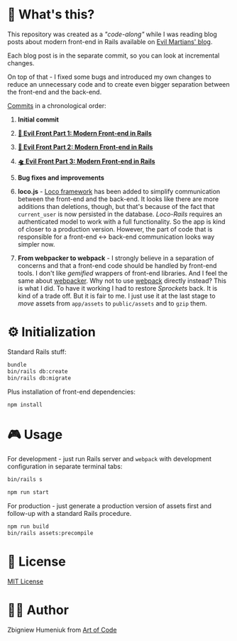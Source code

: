 # 🧐 What's this?

This repository was created as a _"code-along"_ while I was reading blog posts about modern front-end in Rails available on [Evil Martians' blog](https://evilmartians.com/chronicles).

Each blog post is in the separate commit, so you can look at incremental changes.

On top of that - I fixed some bugs and introduced my own changes to reduce an unnecessary code and to create even bigger separation between the front-end and the back-end.

[Commits](https://github.com/artofcodelabs/rails-modern-front-end/commits/master) in a chronological order:

1. **Initial commit**

2. [**🐑 Evil Front Part 1: Modern Front-end in Rails**](https://evilmartians.com/chronicles/evil-front-part-1)

3. [**👾 Evil Front Part 2: Modern Front-end in Rails**](https://evilmartians.com/chronicles/evil-front-part-2)

4. [**🛸 Evil Front Part 3: Modern Front-end in Rails**](https://evilmartians.com/chronicles/evil-front-part-3)

5. **Bug fixes and improvements**

6. **loco.js** - [Loco framework](http://locoframework.org) has been added to simplify communication between the front-end and the back-end. It looks like there are more additions than deletions, though, but that's because of the fact that `current_user` is now persisted in the database. _Loco-Rails_ requires an authenticated model to work with a full functionality. So the app is kind of closer to a production version. However, the part of code that is responsible for a front-end ↔ back-end communication looks way simpler now.

7. **From webpacker to webpack** - I strongly believe in a separation of concerns and that a front-end code should be handled by front-end tools. I don't like _gemified_ wrappers of front-end libraries. And I feel the same about [webpacker](https://github.com/rails/webpacker). Why not to use [webpack](https://webpack.js.org) directly instead? This is what I did. To have it working I had to restore _Sprockets_ back. It is kind of a trade off. But it is fair to me. I just use it at the last stage to _move_ assets from `app/assets` to `public/assets` and to `gzip` them.

# ⚙️ Initialization

Standard Rails stuff:

```bash
bundle
bin/rails db:create
bin/rails db:migrate
```

Plus installation of front-end dependencies:

```bash
npm install
```

# 🎮 Usage

For development - just run Rails server and `webpack` with development configuration in separate terminal tabs:

```bash
bin/rails s
```

```bash
npm run start
```

For production - just generate a production version of assets first and follow-up with a standard Rails procedure. 

```bash
npm run build
bin/rails assets:precompile
```

# 📜 License

[MIT License](https://opensource.org/licenses/MIT)

# 👨‍🏭 Author

Zbigniew Humeniuk from [Art of Code](http://artofcode.co)
